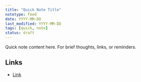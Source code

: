 ```yaml
---
title: "Quick Note Title"
notetype: feed
date: YYYY-MM-DD
last_modified: YYYY-MM-DD
tags: [quick, note]
status: draft
---
```


Quick note content here. For brief thoughts, links, or reminders.

## Links
- [Link](URL)